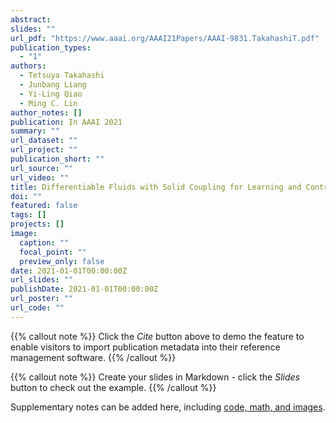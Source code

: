 ```yaml
---
abstract: 
slides: ""
url_pdf: "https://www.aaai.org/AAAI21Papers/AAAI-9831.TakahashiT.pdf"
publication_types:
  - "1"
authors:
  - Tetsuya Takahashi 
  - Junbang Liang 
  - Yi-Ling Qiao 
  - Ming C. Lin
author_notes: []
publication: In AAAI 2021
summary: ""
url_dataset: ""
url_project: ""
publication_short: ""
url_source: ""
url_video: ""
title: Differentiable Fluids with Solid Coupling for Learning and Control
doi: ""
featured: false
tags: []
projects: []
image:
  caption: ""
  focal_point: ""
  preview_only: false
date: 2021-01-01T00:00:00Z
url_slides: ""
publishDate: 2021-01-01T00:00:00Z
url_poster: ""
url_code: ""
---
```


{{% callout note %}}
Click the *Cite* button above to demo the feature to enable visitors to import publication metadata into their reference management software.
{{% /callout %}}

{{% callout note %}}
Create your slides in Markdown - click the *Slides* button to check out the example.
{{% /callout %}}

Supplementary notes can be added here, including [code, math, and images](https://wowchemy.com/docs/writing-markdown-latex/).
